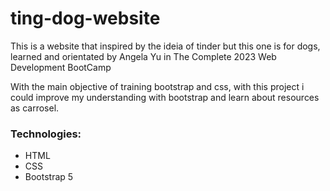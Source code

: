 # ting-dog-website
This is a website that inspired by the ideia of tinder but this one is for dogs, learned and orientated by Angela Yu in The Complete 2023 Web Development BootCamp

With the main objective of training bootstrap and css, with this project i could improve my understanding with bootstrap and learn about resources as carrosel.

### Technologies:
- HTML
- CSS
- Bootstrap 5
